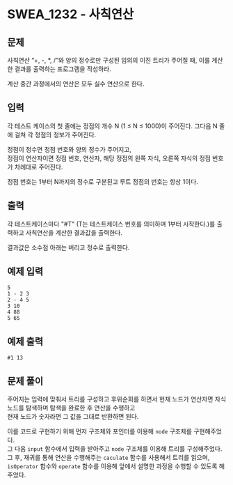# SWEA_1232 - 사칙연산

## 문제

사칙연산 “+, -, \*, /”와 양의 정수로만 구성된 임의의 이진 트리가 주어질 때, 이를 계산한 결과를 출력하는 프로그램을 작성하라.

계산 중간 과정에서의 연산은 모두 실수 연산으로 한다.

## 입력

각 테스트 케이스의 첫 줄에는 정점의 개수 N (1 ≤ N ≤ 1000)이 주어진다. 그다음 N 줄에 걸쳐 각 정점의 정보가 주어진다.

정점이 정수면 정점 번호와 양의 정수가 주어지고,  
정점이 연산자이면 정점 번호, 연산자, 해당 정점의 왼쪽 자식, 오른쪽 자식의 정점 번호가 차례대로 주어진다.

정점 번호는 1부터 N까지의 정수로 구분된고 루트 정점의 번호는 항상 1이다.

## 출력

각 테스트케이스마다 "#T" (T는 테스트케이스 번호를 의미하며 1부터 시작한다.)를 출력하고 사칙연산을 계산한 결과값을 출력한다.

결과값은 소수점 아래는 버리고 정수로 출력한다.

## 예제 입력

```
5
1 - 2 3
2 - 4 5
3 10
4 88
5 65
```

## 예제 출력

```
#1 13
```

## 문제 풀이

주어지는 입력에 맞춰서 트리를 구성하고 후위순회를 하면서 현재 노드가 연산자면 자식 노드를 탐색하며 탐색을 완료한 후 연산을 수행하고  
현재 노드가 숫자라면 그 값을 그대로 반환하면 된다.

이를 코드로 구현하기 위해 먼저 구조체와 포인터를 이용해 `node` 구조체를 구현해주었다.  
그 다음 `input` 함수에서 입력을 받아주고 `node` 구조체를 이용해 트리를 구성해주었다.  
그 후, 재귀를 통해 연산을 수행해주는 `caculate` 함수를 사용해서 트리를 읽으며,  
`isOperator` 함수와 `operate` 함수를 이용해 앞에서 설명한 과정을 수행할 수 있도록 해주었다.
